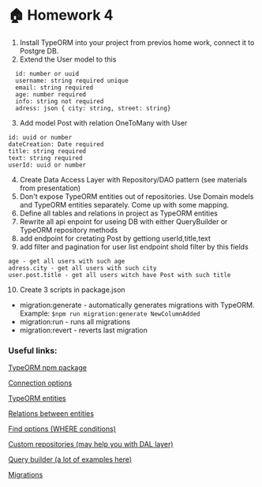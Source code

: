 # :house: Homework 4

1. Install TypeORM into your project from previos home work, connect it to Postgre DB.
2. Extend the User model to this
  ```
    id: number or uuid
    username: string required unique
    email: string required
    age: number required
    info: string not required
    adress: json { city: string, street: string}
   ```
3. Add model Post with relation OneToMany with User
  ```
  id: uuid or number
  dateCreation: Date required
  title: string required
  text: string required
  userId: uuid or number
  ```
4. Create Data Access Layer with Repository/DAO pattern (see materials from presentation)
5. Don't expose TypeORM entities out of repositories. Use Domain models and TypeORM entities separately. Come up with some mapping.
6. Define all tables and relations in project as TypeORM entities
7. Rewrite all api enpoint for useing DB with either QueryBuilder or TypeORM repository methods
8. add endpoint for cretating Post by gettiong userId,title,text
9. add filter and pagination for user list endpoint
  shold filter by this fields
  ```
  age - get all users with such age
  adress.city - get all users with such city
  user.post.title - get all users witch have Post with such title
  ```

10.  Create 3 scripts in package.json

- migration:generate - automatically generates migrations with TypeORM. Example: `$npm run migration:generate NewColumnAdded`
- migration:run - runs all migrations
- migration:revert - reverts last migration

### Useful links:

[TypeORM npm package](https://www.npmjs.com/package/typeorm)

[Connection options](https://typeorm.biunav.com/en/connection-options.html)

[TypeORM entities](https://typeorm.io/#/entities)

[Relations between entities](https://typeorm.io/#/relations)

[Find options (WHERE conditions)](https://typeorm.io/#/find-options)

[Custom repositories (may help you with DAL layer)](https://typeorm.io/#/custom-repository)

[Query builder (a lot of examples here)](https://typeorm.io/#/select-query-builder)

[Migrations](https://typeorm.io/#/migrations)
